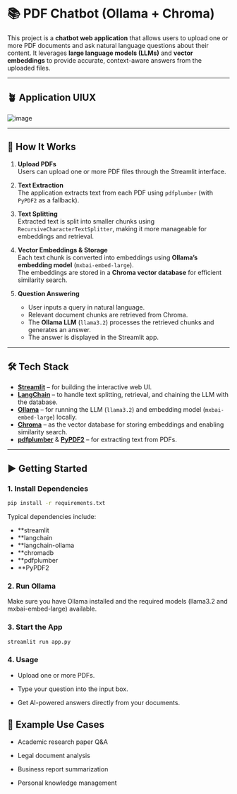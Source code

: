 # 📚 PDF Chatbot (Ollama + Chroma)

This project is a **chatbot web application** that allows users to upload one or more PDF documents and ask natural language questions about their content. It leverages **large language models (LLMs)** and **vector embeddings** to provide accurate, context-aware answers from the uploaded files.

---

## 🪴 Application UIUX

![image](https://github.com/TheNickDeveloper/Pdf-Chatbot/blob/main/application_uiux.png)

---


## 🚀 How It Works

1. **Upload PDFs**  
   Users can upload one or more PDF files through the Streamlit interface.

2. **Text Extraction**  
   The application extracts text from each PDF using `pdfplumber` (with `PyPDF2` as a fallback).

3. **Text Splitting**  
   Extracted text is split into smaller chunks using `RecursiveCharacterTextSplitter`, making it more manageable for embeddings and retrieval.

4. **Vector Embeddings & Storage**  
   Each text chunk is converted into embeddings using **Ollama’s embedding model** (`mxbai-embed-large`).  
   The embeddings are stored in a **Chroma vector database** for efficient similarity search.

5. **Question Answering**  
   - User inputs a query in natural language.  
   - Relevant document chunks are retrieved from Chroma.  
   - The **Ollama LLM** (`llama3.2`) processes the retrieved chunks and generates an answer.  
   - The answer is displayed in the Streamlit app.

---

## 🛠️ Tech Stack

- **[Streamlit](https://streamlit.io/)** – for building the interactive web UI.
- **[LangChain](https://www.langchain.com/)** – to handle text splitting, retrieval, and chaining the LLM with the database.
- **[Ollama](https://ollama.ai/)** – for running the LLM (`llama3.2`) and embedding model (`mxbai-embed-large`) locally.
- **[Chroma](https://www.trychroma.com/)** – as the vector database for storing embeddings and enabling similarity search.
- **[pdfplumber](https://github.com/jsvine/pdfplumber)** & **[PyPDF2](https://pypi.org/project/pypdf2/)** – for extracting text from PDFs.

---

## ▶️ Getting Started

### 1. Install Dependencies
```bash
pip install -r requirements.txt
```

Typical dependencies include:

- **streamlit
- **langchain
- **langchain-ollama
- **chromadb
- **pdfplumber
- **PyPDF2

### 2. Run Ollama

Make sure you have Ollama installed and the required models (llama3.2 and mxbai-embed-large) available.

### 3. Start the App
```bash
streamlit run app.py
```

### 4. Usage

- Upload one or more PDFs.

- Type your question into the input box.

- Get AI-powered answers directly from your documents.


## 📌 Example Use Cases

- Academic research paper Q&A

- Legal document analysis

- Business report summarization

- Personal knowledge management
